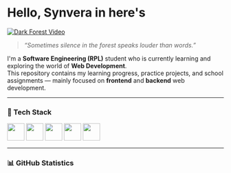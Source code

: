 # Hello, Synvera in here's

[![Dark Forest Video](https://i.ibb.co/dBgJmKf/dark-forest-thumbnail.jpg)](https://www.youtube.com/watch?v=2U9M5X1l8mA)

> *“Sometimes silence in the forest speaks louder than words.”*

I'm a **Software Engineering (RPL)** student who is currently learning and exploring the world of **Web Development**.  
This repository contains my learning progress, practice projects, and school assignments — mainly focused on **frontend** and **backend** web development.

---

### 🧠 Tech Stack
<p align="left">
  <img src="https://cdn.jsdelivr.net/gh/devicons/devicon/icons/html5/html5-original.svg" width="40" height="40"/>
  <img src="https://cdn.jsdelivr.net/gh/devicons/devicon/icons/css3/css3-original.svg" width="40" height="40"/>
  <img src="https://cdn.jsdelivr.net/gh/devicons/devicon/icons/javascript/javascript-original.svg" width="40" height="40"/>
  <img src="https://cdn.jsdelivr.net/gh/devicons/devicon/icons/python/python-original.svg" width="40" height="40"/>
  <img src="https://cdn.jsdelivr.net/gh/devicons/devicon/icons/cplusplus/cplusplus-original.svg" width="40" height="40"/>
</p>

---

### 📊 GitHub Statistics
